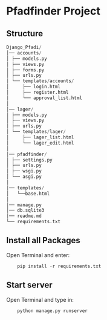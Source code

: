 # Pfadfinder Project


## Structure
```python
Django_Pfadi/ 
│── accounts/ 
│ ├── models.py 
│ ├── views.py  
│ ├── forms.py
│ ├── urls.py 
│ └── templates/accounts/ 
│     ├── login.html 
│     ├── register.html 
│     └── approval_list.html 
│ 
│── lager/ 
│ ├── models.py 
│ ├── views.py 
│ ├── urls.py 
│ └── templates/lager/ 
│     ├── lager_list.html 
│     └── lager_edit.html 
│
│── pfadfinder/
│ ├── settings.py 
│ ├── urls.py 
│ ├── wsgi.py 
│ └── asgi.py 
│ 
│── templates/
│   └──base.html
│
│── manage.py
│── db.sqlite3
│── readme.md
└── requirements.txt 
```

## Install all Packages
Open Terminal and enter:
```python
    pip install -r requirements.txt
```

## Start server
Open Terminal and type in:
```python
    python manage.py runserver
```